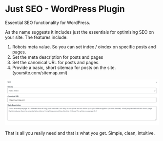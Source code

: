 
# Just SEO - WordPress Plugin

Essential SEO functionality for WordPress.

As the name suggests it includes just the essentials for optimising SEO on your site. The features include:

1. Robots meta value. So you can set index / oindex on specific posts and pages.
2. Set the meta description for posts and pages
3. Set the canonical URL for posts and pages.
4. Provide a basic, short sitemap for posts on the site. (yoursite.com/sitemap.xml)

![Just SEO widget](screenshot-1.png)

That is all you really need and that is what you get. Simple, clean, intuitive.

